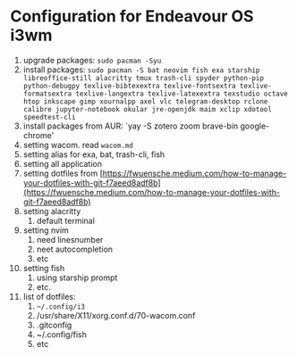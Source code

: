 # Configuration for Endeavour OS i3wm 
1. upgrade packages: `sudo pacman -Syu`
2. install packages: `sudo pacman -S bat neovim fish exa starship libreoffice-still alacritty tmux trash-cli spyder python-pip python-debugpy texlive-bibtexextra texlive-fontsextra texlive-formatsextra texlive-langextra texlive-latexextra texstudio octave htop inkscape gimp xournalpp axel vlc telegram-desktop rclone calibre jupyter-notebook okular jre-openjdk maim xclip xdotool speedtest-cli`
3. install packages from AUR: `yay -S zotero zoom brave-bin google-chrome'
4. setting wacom. read `wacom.md`
5. setting alias for exa, bat, trash-cli, fish
6. setting all application
7. setting dotfiles from [https://fwuensche.medium.com/how-to-manage-your-dotfiles-with-git-f7aeed8adf8b](https://fwuensche.medium.com/how-to-manage-your-dotfiles-with-git-f7aeed8adf8b)
8. setting alacritty
    1. default terminal
9. setting nvim
    1. need linesnumber
    2. neet autocompletion
    3. etc
10. setting fish
    1. using starship prompt
    2. etc.
11. list of dotfiles:
    1. `~/.config/i3`
    2. /usr/share/X11/xorg.conf.d/70-wacom.conf
    3. .gitconfig
    4. ~/.config/fish
    3. etc
